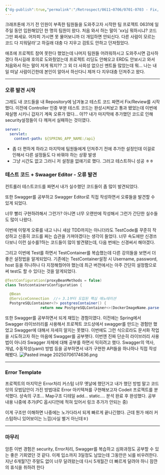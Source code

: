 ```yaml
---
{"dg-publish":true,"permalink":"/Retrospect/0611~0706/0701-0703 - Fix, Review, Swagger, Error Template/","noteIcon":"","created":"2025-07-06T17:22:31.761+09:00","updated":"2025-07-13T21:36:56.700+09:00"}
---
```





크래프톤에 가기 전 인원이 부족한 팀원들을 도와주고자 시작한 팀 프로젝트
0631에 일주일 동안 입원해있던 한 명의 팀원이 왔다.
처음 와서 하는 말이 'xx님 뭐하시냐? 코드 그만 짜세요. 어차피 가시면 못 물어보니까 더 개입하면 안되신다. 다른 사람이 모르는 코드 다 지워달라'고 하길래 대충 다 지우고 검토도 안하고 던져줬었다.

애초에 프로젝트 참여 못한다 했었는데 나머지 팀원들 어려워하시고 도와주시면 감사하겠다 하시길래 호의로 도와줬었는데 프로젝트 리딩도 안해오고 ERD도 안보시고 와서 처음와서 하는 말이 저게 뭐지?? 그 외 더 사회성 없으신 멘트들 많았는데 뭐... 나는 내일 떠날 사람이긴한데 본인이 알아서 하신다니 제꺼 다 지우대충 던져주고 왔다. 

---
### 오류 발견 시작 
그래도 내 코드들을 내 Repository에 남겨놓고 테스트 코드 짜면서 Fix/Review를 시작했다.
이전에 Controller 인증 부분 테스트 코드는 완성시켜놨고 통과 됐었는데 이번에 재실행 시키니 갑자기 계쏙 오류가 떴다...
아?? 내가 마지막에 추가했던 코드로 인해 security설정들이 다 깨져서 실패하는 것이였다.
```YAML
server:  
  servlet:  
    context-path: ${SPRING_APP_NAME:/api}
```
- 좀 더 편하게 하라고 마지막에 팀원들에게 던져주기 전에 추가한 설정인데 이걸로 인해서 다른 설정들도 다 바꿔야 하는 상황 발생 
- 그냥 시간도 없고 그러니 저 설정을 없애기로 했다. 그러고 테스트하니 성공 ㅎㅎ 

### 테스트 코드 + Swaager Editor - 오류 발견 
컨트롤러 테스트코드를 짜면서 내가 실수했던 코드들이 좀 많이 발견되었다.

또한 Swagger를 공부하고 Swagger Editor로 직접 작성하면서 오류들을 발견할 수 있게 되었다.

너무 빨리 구현하려해서 그런가? 아니면 너무 오랜만에 작성해서 그런가 간단한 실수들도 많이 나왔다.

이번에 이렇게 오류를 내고 나니 새삼 TDD까지는 아니더라도 TestCode를 꾸준히 작성하고 신중히 코드를 짜는 습관을 가져야겠다는 생각이 들었다. 
너무 속도에만 신경쓰다보니 이런 실수를?하는 코드들이 많이 발견됐는데, 다음 번에는 신경써서 해야겠다.

그리고 이번에 Test를 하면서 TestContainer를 복습했는데 다른 강의들을 보면서 더 좋은 설정법을 알게되었다. 기존에는 TestContainer설정 시 Username, password, host 등을 하나하나 다 지정해줬어야 했는데 최근 버전에서는 아주 간단히 설정함으로써 test도 할 수 있다는 것을 알게되었다. 
```java
@TestConfiguration(proxyBeanMethods = false)  
class TestcontainersConfiguration {  
  
  @Bean  
  @ServiceConnection  //⭐ 3.1부터 도입된 핵심 애노테이션 
  PostgreSQLContainer<?> postgresContainer() {  
				return new PostgreSQLContainer<>(DockerImageName.parse("postgres:17.2-alpine")); 

```

또한 Swagger를 공부하면서 되게 재밌는 경험이였다.
이전에는 Spring에서 Swagger 라이브러리를 사용해서 프로젝트 코드상에서 swagger를 만드는 경험만 했었고 Swagger에 대해서 자세히 알지는 못했다.
이번에도 그런 식으로라도 문서화 작업을 시도하고자 하는 마음에 Swagger를 공부햇다.
이번엔 진짜 단순히 라이브러리 사용법이 아니라 Swagger 자체에 대해 공부를 하면서 익히려고 했다.
Swagger의 역사, 개념, 수동작성(yaml) 방법 등을 공부하면서 내가 구현한 API들을 하나하나 직접 작성해봤다.
![Pasted image 20250706174636.png](/img/user/supporter/image/Pasted%20image%2020250706174636.png)

 
---
### Error Template

프로젝트의 마지막은 Error처리 커스텀
너무 옛날에 했던거고 내가 했던 방법 말고 코드잇의 모법답안이 가진 방법대로 Error 아키텍쳐를 구현해보고자 Codeit 프로젝트를 분석했다.
상속의 구조... Map구조 디테일 add... static.... 분석 완료 후 완성했다.
공부 내용 나중에 추가(PC 옵시디언에 적혀 있어서 링크 추가가 안되는 중)

이게 구조만 이해하면 나중에는 노가다라서 되게 빠르게 끝나긴했다.
근데 뭔가 에러 커스텀하니 있어보이는 느낌(사실 별거 아닌데ㅎ)

---
### 마무리 
암튼 이번 경험은 security, Error처리, Swagger를 복습하고 심화과정도 공부할 수 있는 좋은 기회였던 것 같다.
이제 입소까지 3일정도 남았는데 그동안은 뇌를 비우려한다.
지난 6개월?간 주말도 없이 너무 달려왔는데 다시 5개월간 더 빠르게 달려야 하니 잠깐의 휴식을 취하려 한다
